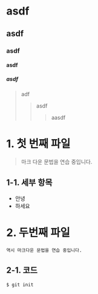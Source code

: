 # asdf
## asdf
### asdf
#### asdf
##### asdf
> adf
>   >asdf
>   >   >aasdf


 # 1. 첫 번째 파일
> 마크 다운 문법을 연습 중입니다.

## 1-1. 세부 항목
* 안녕
* 하세요

# 2. 두번째 파일
    역시 마크다운 문법을 연습 중입니다.

## 2-1. 코드
```
$ git init
```